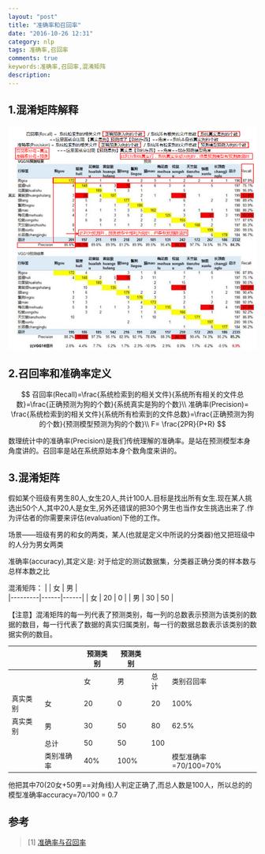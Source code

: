 ```yaml
---
layout: "post"
title: "准确率和召回率"
date: "2016-10-26 12:31"
category: nlp
tags: 准确率,召回率
comments: true
keywords:准确率,召回率,混淆矩阵
description:
---
```


## 1.混淆矩阵解释

![准确率和召回率的混淆矩阵](/assets/tool/2016-11-01-nlp-recall-precision.png)

## 2.召回率和准确率定义

$$
召回率(Recall)=\frac{系统检索到的相关文件}{系统所有相关的文件总数}=\frac{正确预测为狗的个数}{系统真实是狗的个数}\\
准确率(Precision)= \frac{系统检索到的相关文件}{系统所有检索到的文件总数}=\frac{正确预测为狗的个数}{预测模型预测为狗的个数}\\
F= \frac{2PR}{P+R}
$$

数理统计中的准确率(Precision)是我们传统理解的准确率。是站在预测模型本身角度讲的。召回率是站在系统原始本身个数角度来讲的。

## 3.混淆矩阵

假如某个班级有男生80人,女生20人,共计100人.目标是找出所有女生.现在某人挑选出50个人,其中20人是女生,另外还错误的把30个男生也当作女生挑选出来了.作为评估者的你需要来评估(evaluation)下他的工作。

场景——班级有男的和女的两类，某人(也就是定义中所说的分类器)他又把班级中的人分为男女两类

准确率(accuracy),其定义是: 对于给定的测试数据集，分类器正确分类的样本数与总样本数之比

混淆矩阵：
|    | 女 | 男 |  
|---------|------|------|
| 女 |  20   |   0  |
| 男  |  30   |   50  	|

【注意】混淆矩阵的每一列代表了预测类别，每一列的总数表示预测为该类别的数据的数目，每一行代表了数据的真实归属类别，每一行的数据总数表示该类别的数据实例的数目。

|       |    | 预测类别 | 预测类别 |    |    |
|---------|------|------|------|------|------|
|    |    | 女 | 男 | 总计 | 类别召回率 |
| 真实类别 | 女 | 20 |  0   |   20  |   100% |
| 真实类别 | 男 | 30 |  50   |   80  |   62.5% |
|               | 总计  |  50   |   50  	|   100  	|
|              |类别准确率| 40% | 100% |  | 模型准确率=70/100=70% |

他把其中70(20女+50男==对角线)人判定正确了,而总人数是100人，所以总的的模型准确率accuracy=70/100 = 0.7


## 参考

> [1] [ 准确率与召回率](http://blog.csdn.net/wangzhiqing3/article/details/9058523)
